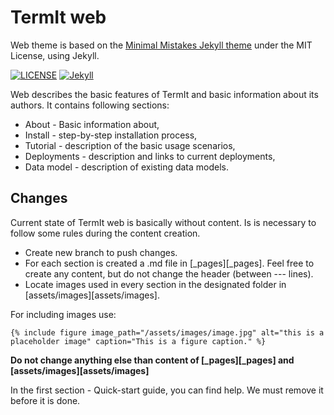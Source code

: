 # TermIt web

Web theme is based on the [Minimal Mistakes Jekyll theme](https://mmistakes.github.io/minimal-mistakes/) under the MIT License, using Jekyll.

[![LICENSE](https://img.shields.io/badge/license-MIT-lightgrey.svg)](https://raw.githubusercontent.com/mmistakes/minimal-mistakes/master/LICENSE)
[![Jekyll](https://img.shields.io/badge/jekyll-%3E%3D%203.7-blue.svg)](https://jekyllrb.com/)

Web describes the basic features of TermIt and basic information about its authors. It contains following sections:

- About - Basic information about,
- Install - step-by-step installation process,
- Tutorial - description of the basic usage scenarios,
- Deployments - description and links to current deployments,
- Data model - description of existing data models.



## Changes
Current state of TermIt web is basically without content. Is is necessary to follow some rules during the content creation.

- Create new branch to push changes.
- For each section is created a .md file in [_pages][_pages]. Feel free to create any content, but do not change the header (between --- lines).
- Locate images used in every section in the designated folder in [assets/images][assets/images].

For including images use:
```
{% include figure image_path="/assets/images/image.jpg" alt="this is a placeholder image" caption="This is a figure caption." %}
```

**Do not change anything else than content of [_pages][_pages] and [assets/images][assets/images]**

In the first section - Quick-start guide, you can find help.
We must remove it before it is done.
